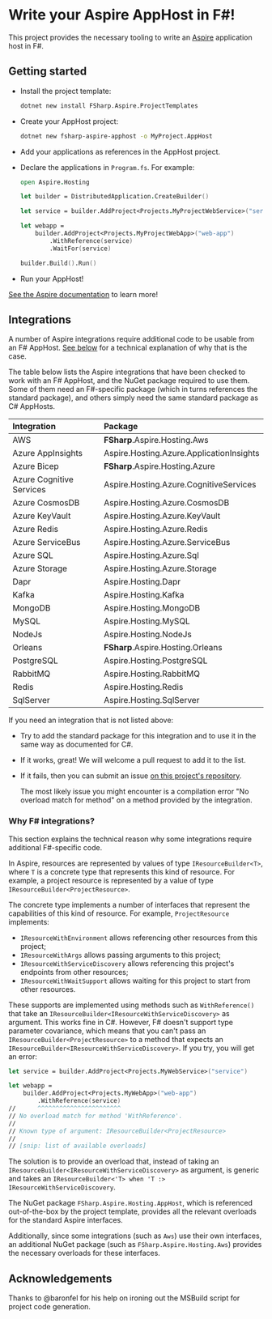 # Write your Aspire AppHost in F#!

This project provides the necessary tooling to write an [Aspire](https://learn.microsoft.com/en-us/dotnet/aspire/get-started/aspire-overview) application host in F#.

## Getting started

* Install the project template:

    ```sh
    dotnet new install FSharp.Aspire.ProjectTemplates
    ```

* Create your AppHost project:

    ```sh
    dotnet new fsharp-aspire-apphost -o MyProject.AppHost
    ```

* Add your applications as references in the AppHost project.

* Declare the applications in `Program.fs`. For example:

    ```fsharp
    open Aspire.Hosting

    let builder = DistributedApplication.CreateBuilder()

    let service = builder.AddProject<Projects.MyProjectWebService>("service")

    let webapp =
        builder.AddProject<Projects.MyProjectWebApp>("web-app")
            .WithReference(service)
            .WaitFor(service)

    builder.Build().Run()
    ```

* Run your AppHost!

[See the Aspire documentation](https://learn.microsoft.com/en-us/dotnet/aspire/get-started/aspire-overview) to learn more!

## Integrations

A number of Aspire integrations require additional code to be usable from an F# AppHost.
[See below](#why-f-integrations) for a technical explanation of why that is the case.

The table below lists the Aspire integrations that have been checked to work with an F# AppHost, and the NuGet package required to use them.
Some of them need an F#-specific package (which in turns references the standard package), and others simply need the same standard package as C# AppHosts.

| Integration              | Package                                  |
|:-------------------------|:-----------------------------------------|
| AWS                      | **FSharp**.Aspire.Hosting.Aws            |
| Azure AppInsights        | Aspire.Hosting.Azure.ApplicationInsights |
| Azure Bicep              | **FSharp**.Aspire.Hosting.Azure          |
| Azure Cognitive Services | Aspire.Hosting.Azure.CognitiveServices   |
| Azure CosmosDB           | Aspire.Hosting.Azure.CosmosDB            |
| Azure KeyVault           | Aspire.Hosting.Azure.KeyVault            |
| Azure Redis              | Aspire.Hosting.Azure.Redis               |
| Azure ServiceBus         | Aspire.Hosting.Azure.ServiceBus          |
| Azure SQL                | Aspire.Hosting.Azure.Sql                 |
| Azure Storage            | Aspire.Hosting.Azure.Storage             |
| Dapr                     | Aspire.Hosting.Dapr                      |
| Kafka                    | Aspire.Hosting.Kafka                     |
| MongoDB                  | Aspire.Hosting.MongoDB                   |
| MySQL                    | Aspire.Hosting.MySQL                     |
| NodeJs                   | Aspire.Hosting.NodeJs                    |
| Orleans                  | **FSharp**.Aspire.Hosting.Orleans        |
| PostgreSQL               | Aspire.Hosting.PostgreSQL                |
| RabbitMQ                 | Aspire.Hosting.RabbitMQ                  |
| Redis                    | Aspire.Hosting.Redis                     |
| SqlServer                | Aspire.Hosting.SqlServer                 |

If you need an integration that is not listed above:

* Try to add the standard package for this integration and to use it in the same way as documented for C#.

* If it works, great! We will welcome a pull request to add it to the list.

* If it fails, then you can submit an issue [on this project's repository](https://github.com/Tarmil/FSharp.Aspire.Hosting/issues).

    The most likely issue you might encounter is a compilation error "No overload match for method" on a method provided by the integration.

### Why F# integrations?

This section explains the technical reason why some integrations require additional F#-specific code.

In Aspire, resources are represented by values of type `IResourceBuilder<T>`, where `T` is a concrete type that represents this kind of resource.
For example, a project resource is represented by a value of type `IResourceBuilder<ProjectResource>`.

The concrete type implements a number of interfaces that represent the capabilities of this kind of resource.
For example, `ProjectResource` implements:
* `IResourceWithEnvironment` allows referencing other resources from this project;
* `IResourceWithArgs` allows passing arguments to this project;
* `IResourceWithServiceDiscovery` allows referencing this project's endpoints from other resources;
* `IResourceWithWaitSupport` allows waiting for this project to start from other resources.

These supports are implemented using methods such as `WithReference()` that take an `IResourceBuilder<IResourceWithServiceDiscovery>` as argument.
This works fine in C#. However, F# doesn't support type parameter covariance, which means that you can't pass an `IResourceBuilder<ProjectResource>` to a method that expects an `IResourceBuilder<IResourceWithServiceDiscovery>`.
If you try, you will get an error:

```fsharp
let service = builder.AddProject<Projects.MyWebService>("service")

let webapp =
    builder.AddProject<Projects.MyWebApp>("web-app")
        .WithReference(service)
//      ^^^^^^^^^^^^^^^^^^^^^^^
// No overload match for method 'WithReference'.
//
// Known type of argument: IResourceBuilder<ProjectResource>
//
// [snip: list of available overloads]
```

The solution is to provide an overload that, instead of taking an `IResourceBuilder<IResourceWithServiceDiscovery>` as argument, is generic and takes an `IResourceBuilder<'T> when 'T :> IResourceWithServiceDiscovery`.

The NuGet package `FSharp.Aspire.Hosting.AppHost`, which is referenced out-of-the-box by the project template, provides all the relevant overloads for the standard Aspire interfaces.

Additionally, since some integrations (such as `Aws`) use their own interfaces, an additional NuGet package (such as `FSharp.Aspire.Hosting.Aws`) provides the necessary overloads for these interfaces.

## Acknowledgements

Thanks to @baronfel for his help on ironing out the MSBuild script for project code generation.
